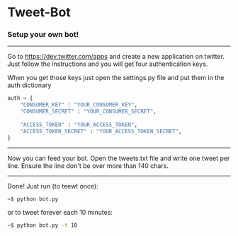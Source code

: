 # Tweet-Bot 

### Setup your own bot!

----------------------------------------------------------

Go to https://dev.twitter.com/apps and create a new application on twitter.
Just follow the instructions and you will get four authentication keys.

When you get those keys just open the settings.py file and put them in
the auth dictionary

```python
auth = {
    "CONSUMER_KEY" : "YOUR_CONSUMER_KEY",
    "CONSUMER_SECRET" : "YOUR_CONSUMER_SECRET",
    
    "ACCESS_TOKEN" : "YOUR_ACCESS_TOKEN",
    "ACCESS_TOKEN_SECRET" : "YOUR_ACCESS_TOKEN_SECRET",
}
```
----------------------------------------------------------

Now you can feed your bot. Open the tweets.txt file and write one tweet
per line. Ensure the line don't be over more than 140 chars.

-----------------------------------------------------------

Done! Just run (to teewt once):

```bash
~$ python bot.py 
```

or to tweet forever each 10 minutes:

```bash
~$ python bot.py -t 10
```

